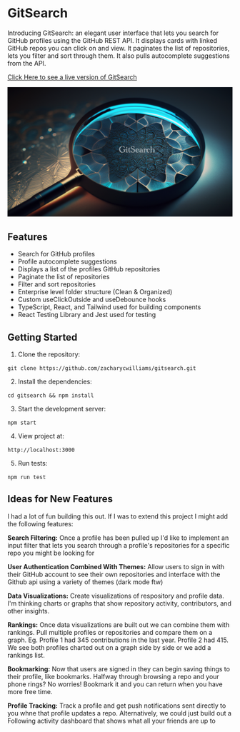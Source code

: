 # GitSearch

Introducing GitSearch: an elegant user interface that lets you search for GitHub profiles using the GitHub REST API. It displays cards with linked GitHub repos you can click on and view. It paginates the list of repositories, lets you filter and sort through them. It also pulls autocomplete suggestions from the API.

[Click Here to see a live version of GitSearch]()

![GitSearch](./src/assets/readme.png "GitSearch")

## Features

* Search for GitHub profiles
* Profile autocomplete suggestions
* Displays a list of the profiles GitHub repositories
* Paginate the list of repositories
* Filter and sort repositories
* Enterprise level folder structure (Clean & Organized)
* Custom useClickOutside and useDebounce hooks
* TypeScript, React, and Tailwind used for building components
* React Testing Library and Jest used for testing

## Getting Started

1. Clone the repository:

```
git clone https://github.com/zacharycwilliams/gitsearch.git
```

2. Install the dependencies:

```
cd gitsearch && npm install
```

3. Start the development server:

```
npm start
```

4. View project at: 
```
http://localhost:3000
```

5. Run tests:

```
npm run test
```

## Ideas for New Features

I had a lot of fun building this out. If I was to extend this project I might add the following features:

**Search Filtering:** Once a profile has been pulled up I'd like to implement an input filter that lets you search through a profile's repositories for a specific repo you might be looking for

**User Authentication Combined With Themes:** Allow users to sign in with their GitHub account to see their own repositories and interface with the Github api using a variety of themes (dark mode ftw)

**Data Visualizations:** Create visualizations of respository and profile data. I'm thinking charts or graphs that show repository activity, contributors, and other insights.

**Rankings:** Once data visualizations are built out we can combine them with rankings. Pull multiple profiles or repositories and compare them on a graph. Eg. Profile 1 had 345 contributions in the last year. Profile 2 had 415. We see both profiles charted out on a graph side by side or we add a rankings list.

**Bookmarking:** Now that users are signed in they can begin saving things to their profile, like bookmarks. Halfway through browsing a repo and your phone rings? No worries! Bookmark it and you can return when you have more free time.

**Profile Tracking:** Track a profile and get push notifications sent directly to you whne that profile updates a repo. Alternatively, we could just build out a Following activity dashboard that shows what all your friends are up to
